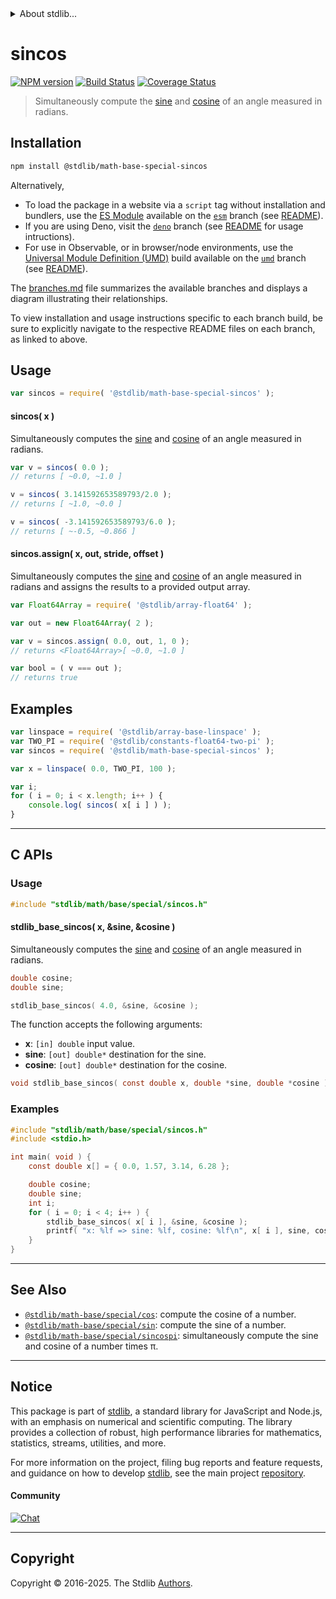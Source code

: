 <!--

@license Apache-2.0

Copyright (c) 2018 The Stdlib Authors.

Licensed under the Apache License, Version 2.0 (the "License");
you may not use this file except in compliance with the License.
You may obtain a copy of the License at

   http://www.apache.org/licenses/LICENSE-2.0

Unless required by applicable law or agreed to in writing, software
distributed under the License is distributed on an "AS IS" BASIS,
WITHOUT WARRANTIES OR CONDITIONS OF ANY KIND, either express or implied.
See the License for the specific language governing permissions and
limitations under the License.

-->


<details>
  <summary>
    About stdlib...
  </summary>
  <p>We believe in a future in which the web is a preferred environment for numerical computation. To help realize this future, we've built stdlib. stdlib is a standard library, with an emphasis on numerical and scientific computation, written in JavaScript (and C) for execution in browsers and in Node.js.</p>
  <p>The library is fully decomposable, being architected in such a way that you can swap out and mix and match APIs and functionality to cater to your exact preferences and use cases.</p>
  <p>When you use stdlib, you can be absolutely certain that you are using the most thorough, rigorous, well-written, studied, documented, tested, measured, and high-quality code out there.</p>
  <p>To join us in bringing numerical computing to the web, get started by checking us out on <a href="https://github.com/stdlib-js/stdlib">GitHub</a>, and please consider <a href="https://opencollective.com/stdlib">financially supporting stdlib</a>. We greatly appreciate your continued support!</p>
</details>

# sincos

[![NPM version][npm-image]][npm-url] [![Build Status][test-image]][test-url] [![Coverage Status][coverage-image]][coverage-url] <!-- [![dependencies][dependencies-image]][dependencies-url] -->

> Simultaneously compute the [sine][@stdlib/math/base/special/sin] and [cosine][@stdlib/math/base/special/cos] of an angle measured in radians.

<section class="installation">

## Installation

```bash
npm install @stdlib/math-base-special-sincos
```

Alternatively,

-   To load the package in a website via a `script` tag without installation and bundlers, use the [ES Module][es-module] available on the [`esm`][esm-url] branch (see [README][esm-readme]).
-   If you are using Deno, visit the [`deno`][deno-url] branch (see [README][deno-readme] for usage intructions).
-   For use in Observable, or in browser/node environments, use the [Universal Module Definition (UMD)][umd] build available on the [`umd`][umd-url] branch (see [README][umd-readme]).

The [branches.md][branches-url] file summarizes the available branches and displays a diagram illustrating their relationships.

To view installation and usage instructions specific to each branch build, be sure to explicitly navigate to the respective README files on each branch, as linked to above.

</section>

<section class="usage">

## Usage

```javascript
var sincos = require( '@stdlib/math-base-special-sincos' );
```

#### sincos( x )

Simultaneously computes the [sine][@stdlib/math/base/special/sin] and [cosine][@stdlib/math/base/special/cos] of an angle measured in radians.

```javascript
var v = sincos( 0.0 );
// returns [ ~0.0, ~1.0 ]

v = sincos( 3.141592653589793/2.0 );
// returns [ ~1.0, ~0.0 ]

v = sincos( -3.141592653589793/6.0 );
// returns [ ~-0.5, ~0.866 ]
```

#### sincos.assign( x, out, stride, offset )

Simultaneously computes the [sine][@stdlib/math/base/special/sin] and [cosine][@stdlib/math/base/special/cos] of an angle measured in radians and assigns the results to a provided output array.

```javascript
var Float64Array = require( '@stdlib/array-float64' );

var out = new Float64Array( 2 );

var v = sincos.assign( 0.0, out, 1, 0 );
// returns <Float64Array>[ ~0.0, ~1.0 ]

var bool = ( v === out );
// returns true
```

</section>

<!-- /.usage -->

<section class="examples">

## Examples

<!-- eslint no-undef: "error" -->

```javascript
var linspace = require( '@stdlib/array-base-linspace' );
var TWO_PI = require( '@stdlib/constants-float64-two-pi' );
var sincos = require( '@stdlib/math-base-special-sincos' );

var x = linspace( 0.0, TWO_PI, 100 );

var i;
for ( i = 0; i < x.length; i++ ) {
    console.log( sincos( x[ i ] ) );
}
```

</section>

<!-- /.examples -->

<!-- C interface documentation. -->

* * *

<section class="c">

## C APIs

<!-- Section to include introductory text. Make sure to keep an empty line after the intro `section` element and another before the `/section` close. -->

<section class="intro">

</section>

<!-- /.intro -->

<!-- C usage documentation. -->

<section class="usage">

### Usage

```c
#include "stdlib/math/base/special/sincos.h"
```

#### stdlib_base_sincos( x, &sine, &cosine )

Simultaneously computes the [sine][@stdlib/math/base/special/sin] and [cosine][@stdlib/math/base/special/cos] of an angle measured in radians.

```c
double cosine;
double sine;

stdlib_base_sincos( 4.0, &sine, &cosine );
```

The function accepts the following arguments:

-   **x**: `[in] double` input value.
-   **sine**: `[out] double*` destination for the sine.
-   **cosine**: `[out] double*` destination for the cosine.

```c
void stdlib_base_sincos( const double x, double *sine, double *cosine );
```

</section>

<!-- /.usage -->

<!-- C API usage notes. Make sure to keep an empty line after the `section` element and another before the `/section` close. -->

<section class="notes">

</section>

<!-- /.notes -->

<!-- C API usage examples. -->

<section class="examples">

### Examples

```c
#include "stdlib/math/base/special/sincos.h"
#include <stdio.h>

int main( void ) {
    const double x[] = { 0.0, 1.57, 3.14, 6.28 };

    double cosine;
    double sine;
    int i;
    for ( i = 0; i < 4; i++ ) {
        stdlib_base_sincos( x[ i ], &sine, &cosine );
        printf( "x: %lf => sine: %lf, cosine: %lf\n", x[ i ], sine, cosine );
    }
}
```

</section>

<!-- /.examples -->

</section>

<!-- /.c -->

<!-- Section for related `stdlib` packages. Do not manually edit this section, as it is automatically populated. -->

<section class="related">

* * *

## See Also

-   <span class="package-name">[`@stdlib/math-base/special/cos`][@stdlib/math/base/special/cos]</span><span class="delimiter">: </span><span class="description">compute the cosine of a number.</span>
-   <span class="package-name">[`@stdlib/math-base/special/sin`][@stdlib/math/base/special/sin]</span><span class="delimiter">: </span><span class="description">compute the sine of a number.</span>
-   <span class="package-name">[`@stdlib/math-base/special/sincospi`][@stdlib/math/base/special/sincospi]</span><span class="delimiter">: </span><span class="description">simultaneously compute the sine and cosine of a number times π.</span>

</section>

<!-- /.related -->

<!-- Section for all links. Make sure to keep an empty line after the `section` element and another before the `/section` close. -->


<section class="main-repo" >

* * *

## Notice

This package is part of [stdlib][stdlib], a standard library for JavaScript and Node.js, with an emphasis on numerical and scientific computing. The library provides a collection of robust, high performance libraries for mathematics, statistics, streams, utilities, and more.

For more information on the project, filing bug reports and feature requests, and guidance on how to develop [stdlib][stdlib], see the main project [repository][stdlib].

#### Community

[![Chat][chat-image]][chat-url]

---

## Copyright

Copyright &copy; 2016-2025. The Stdlib [Authors][stdlib-authors].

</section>

<!-- /.stdlib -->

<!-- Section for all links. Make sure to keep an empty line after the `section` element and another before the `/section` close. -->

<section class="links">

[npm-image]: http://img.shields.io/npm/v/@stdlib/math-base-special-sincos.svg
[npm-url]: https://npmjs.org/package/@stdlib/math-base-special-sincos

[test-image]: https://github.com/stdlib-js/math-base-special-sincos/actions/workflows/test.yml/badge.svg?branch=main
[test-url]: https://github.com/stdlib-js/math-base-special-sincos/actions/workflows/test.yml?query=branch:main

[coverage-image]: https://img.shields.io/codecov/c/github/stdlib-js/math-base-special-sincos/main.svg
[coverage-url]: https://codecov.io/github/stdlib-js/math-base-special-sincos?branch=main

<!--

[dependencies-image]: https://img.shields.io/david/stdlib-js/math-base-special-sincos.svg
[dependencies-url]: https://david-dm.org/stdlib-js/math-base-special-sincos/main

-->

[chat-image]: https://img.shields.io/gitter/room/stdlib-js/stdlib.svg
[chat-url]: https://app.gitter.im/#/room/#stdlib-js_stdlib:gitter.im

[stdlib]: https://github.com/stdlib-js/stdlib

[stdlib-authors]: https://github.com/stdlib-js/stdlib/graphs/contributors

[umd]: https://github.com/umdjs/umd
[es-module]: https://developer.mozilla.org/en-US/docs/Web/JavaScript/Guide/Modules

[deno-url]: https://github.com/stdlib-js/math-base-special-sincos/tree/deno
[deno-readme]: https://github.com/stdlib-js/math-base-special-sincos/blob/deno/README.md
[umd-url]: https://github.com/stdlib-js/math-base-special-sincos/tree/umd
[umd-readme]: https://github.com/stdlib-js/math-base-special-sincos/blob/umd/README.md
[esm-url]: https://github.com/stdlib-js/math-base-special-sincos/tree/esm
[esm-readme]: https://github.com/stdlib-js/math-base-special-sincos/blob/esm/README.md
[branches-url]: https://github.com/stdlib-js/math-base-special-sincos/blob/main/branches.md

<!-- <related-links> -->

[@stdlib/math/base/special/cos]: https://github.com/stdlib-js/math-base-special-cos

[@stdlib/math/base/special/sin]: https://github.com/stdlib-js/math-base-special-sin

[@stdlib/math/base/special/sincospi]: https://github.com/stdlib-js/math-base-special-sincospi

<!-- </related-links> -->

</section>

<!-- /.links -->
